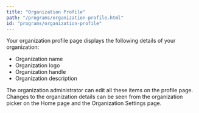 ```yaml
---
title: "Organization Profile"
path: "/programs/organization-profile.html"
id: "programs/organization-profile"
---
```


Your organization profile page displays the following details of your organization:
* Organization name
* Organization logo
* Organization handle
* Organization description

The organization administrator can edit all these items on the profile page. Changes to the organization details can be seen from the organization picker on the Home page and the Organization Settings page.
